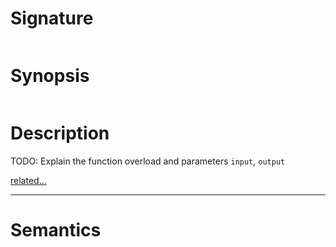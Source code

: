 # Signature
```vikid-signature
```

# Synopsis
```vikid-synopsis
```

# Description
TODO: Explain the function overload and parameters `input`, `output`

[related...](https://www.tomdalling.com/blog/modern-opengl/explaining-homogenous-coordinates-and-projective-geometry/)

----
# Semantics